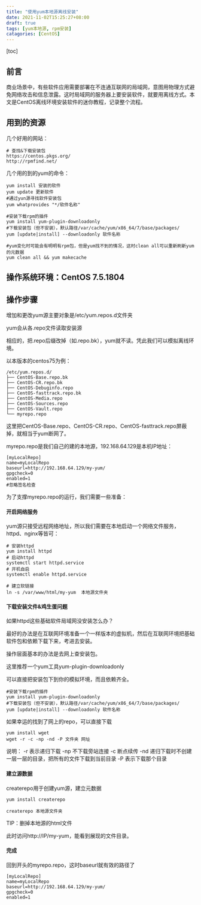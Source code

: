 ```yaml
---
title: "使用yum本地源离线安装"
date: 2021-11-02T15:25:27+08:00
draft: true
tags: [yum本地源, rpm安装]
catagories: [CentOS]
---
```


[toc]

## 前言

商业场景中，有些软件应用需要部署在不连通互联网的局域网，意图用物理方式避免网络攻击和信息泄露。这时局域网的服务器上要安装软件，就要用离线方式。本文是CentOS离线环境安装软件的迷你教程，记录整个流程。

## 用到的资源

几个好用的网站：

```shell
# 查找&下载安装包
https://centos.pkgs.org/
http://rpmfind.net/
```

几个用的到的yum的命令：

```shell
yum install 安装的软件
yum update 更新软件
#通过yun源寻找软件安装包
yum whatprovides "*/软件名称"

#安装下载rpm的插件
yum install yum-plugin-downloadonly
#下载安装包（但不安装），默认路径/var/cache/yum/x86_64/7/base/packages/
yum [update|install] --downloadonly 软件名称

#yum变化时可能会有明明有rpm包，但是yum找不到的情况，这时clean all可以重新刷新yum的元数据
yum clean all && yum makecache
```



## 操作系统环境：CentOS 7.5.1804

## 操作步骤

增加和更改yum源主要对象是/etc/yum.repos.d文件夹

yum会从各.repo文件读取安装源

相应的，把.repo后缀改掉（如.repo.bk），yum就不读。凭此我们可以模拟离线环境。

以本版本的centos75为例：

```
/etc/yum.repos.d/
├── CentOS-Base.repo.bk
├── CentOS-CR.repo.bk
├── CentOS-Debuginfo.repo
├── CentOS-fasttrack.repo.bk
├── CentOS-Media.repo
├── CentOS-Sources.repo
├── CentOS-Vault.repo
└── myrepo.repo
```

这里把CentOS-Base.repo、CentOS-CR.repo、CentOS-fasttrack.repo屏蔽掉，就相当于yum断网了。

myrepo.repo是我们自己的建的本地源，192.168.64.129是本机IP地址：

```shell
[myLocalRepo]
name=myLocalRepo
baseurl=http://192.168.64.129/my-yum/
gpgcheck=0
enabled=1
#忽略签名检查
```

为了支撑myrepo.repo的运行，我们需要一些准备：

#### 开启网络服务

yum源只接受远程网络地址，所以我们需要在本地启动一个网络文件服务，httpd、nginx等皆可：

```shell
# 安装httpd
yum install httpd
# 启动httpd
systemctl start httpd.service
# 开机自启
systemctl enable httpd.service

# 建立软链接
ln -s /var/www/html/my-yum  本地源文件夹
```



#### 下载安装文件&鸡生蛋问题

如果httpd这些基础软件局域网没安装怎么办？

最好的办法是在互联网环境准备一个一样版本的虚拟机，然后在互联网环境把基础软件包和依赖下载下来，考进去安装。

操作层面基本的办法是去网上查安装包。

这里推荐一个yum工具yum-plugin-downloadonly

可以直接把安装包下到你的模拟环境，而且依赖齐全。

```shell
#安装下载rpm的插件
yum install yum-plugin-downloadonly
#下载安装包（但不安装），默认路径/var/cache/yum/x86_64/7/base/packages/
yum [update|install] --downloadonly 软件名称
```

如果幸运的找到了网上的repo，可以直接下载

```shell
yum install wget
wget -r -c -np -nd -P 文件夹 网址
```

说明：
-r 表示递归下载
-np 不下载旁站连接
-c 断点续传
-nd 递归下载时不创建一层一层的目录，把所有的文件下载到当前目录
-P 表示下载那个目录



#### 建立源数据

createrepo用于创建yum源，建立元数据

```shell
yum install createrepo

createrepo 本地源文件夹
```

TIP：删掉本地源的html文件

此时访问http://IP/my-yum，能看到展现的文件目录。



#### 完成

回到开头的myrepo.repo，这时baseurl就有效的路径了

```
[myLocalRepo]
name=myLocalRepo
baseurl=http://192.168.64.129/my-yum/
gpgcheck=0
enabled=1
```

